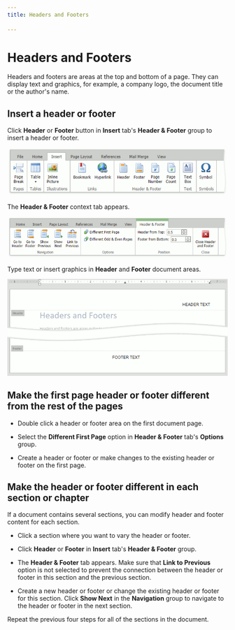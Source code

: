 ```yaml
---
title: Headers and Footers

---
```

# Headers and Footers

Headers and footers are areas at the top and bottom of a page. They can display text and graphics, for example, a company logo, the document title or the author's name.  


## Insert a header or footer

 Click **Header** or **Footer** button in **Insert** tab's **Header & Footer** group to insert a header or footer. 

![EUD_ASPxRichEdit_InsertTab](../../../images/img117729.png)

 The **Header & Footer** context tab appears.

![RichTextEditor-Headers-and-Footers-Tab!!!](../../../images/rich-text-editor-header-and-footer-tab.png)
 
Type text or insert graphics in **Header** and **Footer** document areas.

![RichTextEditor-Headers-and-Footers-Page!!!](../../../images/rich-text-editor-header-and-footer-page.png)

## Make the first page header or footer different from the rest of the pages
 
* Double click a header or footer area on the first document page.

* Select the **Different First Page** option in **Header & Footer** tab's **Options** group.

* Create a header or footer or make changes to the existing header or footer on the first page.

## Make the header or footer different in each section or chapter
 
If a document contains several sections, you can modify header and footer content for each section. 

* Click a section where you want to vary the header or footer.

* Click **Header** or **Footer** in **Insert** tab's **Header & Footer** group. 

* The **Header & Footer** tab appears. Make sure that **Link to Previous** option is not selected to prevent the connection between the header or footer in this section and the previous section.

* Create a new header or footer or change the existing header or footer for this section. Click **Show Next** in the **Navigation** group to navigate to the header or footer in the next section.

Repeat the previous four steps for all of the sections in the document.

